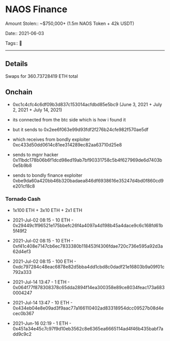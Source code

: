 # NAOS Finance

Amount Stolen:: ~$750,000+ (1.5m NAOS Token + 42k USDT)

Date:: 2021-06-03

Tags:: 🔑

---


## Details

Swaps for 360.73728419 ETH total



## Onchain

- 0xc1c4cfc4c6df09b3d837c153014acfdbd85e5bc9 (June 3, 2021 + July 2, 2021 + July 14, 2021)

- its connected from the btc side which is how i found it

- but it sends to 0x2ee6f063e99d93fdf2f276b24cfe982f570ae5df

- which receives from bondly exploiter 0xc433d50dd0614c81ee314289ec82aa63710d25e8

- sends to mgnr hacker 0x11bdc178b06b6f1dcd98ed19ab7bf90331758c5b4f627969de6d7403b0e5b9b8

- sends to bondly finance exploiter 0xbe9da60a420bb46b320badaea846df6938616e35247d4bd0f860cd9e201cf8c8




### Tornado Cash 

- 1x100 ETH + 3x10 ETH + 2x1 ETH

- 2021-Jul-02 08:15 - 10 ETH - 0x29449c1f96521e175bbefc26f4a4097a4d198b45a4dace9c6c168fd61b5f49f2

- 2021-Jul-02 08:15 - 10 ETH - 0xf41c408e7147cb6ec7833380b118453f4306fdae720c736e595a92d3a62d4ef3

- 2021-Jul-02 08:15 - 100 ETH - 0xdc797284c48eac6878e82d5bba4dd1cbd8c0dadf21e16803b9a09f01c792a333

- 2021-Jul-14 13:47 - 1 ETH - 0x064f77f878308378c65dda2894f14ea300358e89ce8034feac173a6830004247

- 2021-Jul-14 13:47 - 10 ETH - 0x434eb04e8e09ad3f9aac77a166110402ad83318954dcc09527b08d4ecec0b367

- 2021-Jun-16 02:19 - 1 ETH - 0x451a34e45c7c97f9d10eb3562c8e6365ea6665114ad4f46b435babf7add9c9c2


